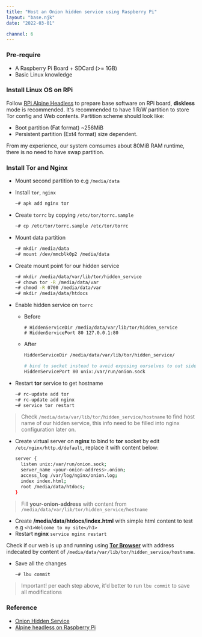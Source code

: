 ```yaml
---
title: "Host an Onion hidden service using Raspberry Pi"
layout: "base.njk"
date: "2022-03-01"

channel: 6
---
```


### Pre-require

* A Raspberry Pi Board + SDCard (>= 1GB)
* Basic Linux knowledge

### Install Linux OS on RPi

Follow [RPi Alpine Headless](https://wiki.alpinelinux.org/wiki/Raspberry_Pi_-_Headless_Installation) to prepare base software on RPi board, **diskless** mode is recommended.
It's recommended to have 1 R/W partition to store Tor config and Web contents. Partition scheme should look like:
* Boot partition (Fat format) ~256MiB
* Persistent partition (Ext4 format) size dependent.

From my experience, our system comsumes about 80MiB RAM runtime, there is no need to have swap partition.

### Install Tor and Nginx

* Mount second partition to e.g `/media/data`
* Install `tor`, `nginx`

  ```bash
  ~# apk add nginx tor
  ```

* Create `torrc` by copying `/etc/tor/torrc.sample`
  ```bash
  ~# cp /etc/tor/torrc.sample /etc/tor/torrc
  ```

* Mount data partition
  ```bash
  ~# mkdir /media/data
  ~# mount /dev/mmcblk0p2 /media/data
  ```

* Create mount point for our hidden service
  ```bash
  ~# mkdir /media/data/var/lib/tor/hidden_service
  ~# chown tor -R /media/data/var
  ~# chmod -R 0700 /media/data/var
  ~# mkdir /media/data/htdocs
  ```

* Enable hidden service on `torrc`
  * Before
    ```shell
    # HiddenServiceDir /media/data/var/lib/tor/hidden_service
    # HiddenServicePort 80 127.0.0.1:80
    ```
  * After
    ```bash
    HiddenServiceDir /media/data/var/lib/tor/hidden_service/

    # bind to socket instead to avoid exposing ourselves to out side
    HiddenServicePort 80 unix:/var/run/onion.sock
    ```
* Restart **tor** service to get hostname
  ```bash
  ~# rc-update add tor
  ~# rc-update add nginx
  ~# service tor restart
  ```
> Check `/media/data/var/lib/tor/hidden_service/hostname` to find host name of our hidden service, this info need to be filled into nginx configuration later on.

* Create virtual server on **nginx** to bind to **tor** socket by edit `/etc/nginx/http.d/default`, replace it with content below:
  ```bash
  server {
    listen unix:/var/run/onion.sock;
    server_name <your-onion-address>.onion;
    access_log /var/log/nginx/onion.log;
    index index.html;
    root /media/data/htdocs;
  }
  ```
> Fill **your-onion-address** with content from `/media/data/var/lib/tor/hidden_service/hostname` 

* Create **/media/data/htdocs/index.html** with simple html content to test e.g `<h1>Welcome to my site</h1>`
* Restart **nginx** `service nginx restart`

Check if our web is up and running using [**Tor Browser**](https://www.torproject.org/download/) with address indecated by content of `/media/data/var/lib/tor/hidden_service/hostname`.

* Save all the changes

  ```bash
  ~# lbu commit
  ```

> Important! per each step above, it'd better to run `lbu commit` to save all modifications

### Reference

* [Onion Hidden Service](https://community.torproject.org/onion-services/setup/)
* [Alpine headless on Raspberry Pi](https://wiki.alpinelinux.org/wiki/Raspberry_Pi_-_Headless_Installation)